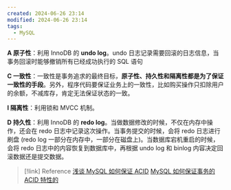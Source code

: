 ```yaml
---
created: 2024-06-26 23:14
modified: 2024-06-26 23:14
tags:
  - MySQL
---
```


**A 原子性**：利用 InnoDB 的 **undo log**。undo 日志记录需要回滚的日志信息，当事务回滚时能够撤销所有已经成功执行的 SQL 语句

**C 一致性**：一致性是事务追求的最终目标，**原子性、持久性和隔离性都是为了保证一致性的手段**。另外，程序代码要保证业务上的一致性，比如购买操作只扣除用户的余额，不减库存，肯定无法保证状态的一致。

**I 隔离性**：利用锁和 MVCC 机制。

**D 持久性**：利用 InnoDB 的 **redo log**。当做数据修改的时候，不仅在内存中操作，还会在 redo 日志中记录这次操作。当事务提交的时候，会将 redo 日志进行刷盘 (redo log 一部分在内存中，一部分在磁盘上)。当数据库宕机重启的时候，会将 redo 日志中的内容恢复到数据库中，再根据 undo log 和 binlog 内容决定回滚数据还是提交数据。

> [!link] Reference
> [浅谈 MySQL 如何保证 ACID](https://www.jianshu.com/p/7e5853d7087a)
> [MySQL 如何保证事务的 ACID 特性的](https://simonzgx.github.io/2020/07/29/MYSQL%E4%BA%8B%E5%8A%A1%E5%A6%82%E4%BD%95%E4%BF%9D%E8%AF%81%E5%8E%9F%E5%AD%90%E6%80%A7/)
